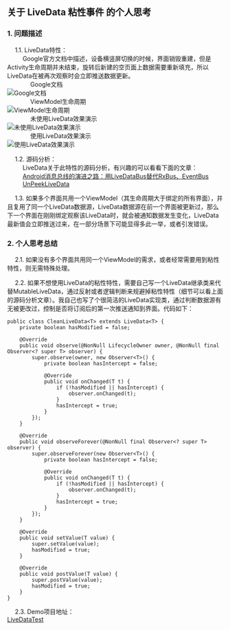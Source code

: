 ## 关于 LiveData 粘性事件 的个人思考

### 1. 问题描述   
&emsp; 1.1. LiveData特性：  
 &emsp; &emsp; Google官方文档中描述，设备横竖屏切换的时候，界面销毁重建，但是Activity生命周期并未结束，旋转后新建的空页面上数据需要重新填充，所以LiveData在被再次观察时会立即推送数据更新。  
 &emsp; &emsp; &emsp; Google文档  
 ![Google文档](https://p9-juejin.byteimg.com/tos-cn-i-k3u1fbpfcp/d47f847641974d408c92f720a803bced~tplv-k3u1fbpfcp-zoom-1.image)  
 &emsp; &emsp; &emsp; ViewModel生命周期  
 ![ViewModel生命周期](https://p9-juejin.byteimg.com/tos-cn-i-k3u1fbpfcp/3e99ca92d99148f5a4779787911702f5~tplv-k3u1fbpfcp-zoom-1.image)  
 &emsp; &emsp; &emsp; 未使用LiveData效果演示  
 ![未使用LiveData效果演示](https://p3-juejin.byteimg.com/tos-cn-i-k3u1fbpfcp/d75bd07c542e4b3a9665f95fe1907de6~tplv-k3u1fbpfcp-zoom-1.image)  
 &emsp; &emsp; &emsp; 使用LiveData效果演示  
 ![使用LiveData效果演示](https://p9-juejin.byteimg.com/tos-cn-i-k3u1fbpfcp/be89869f9d7d4ea884e3ef2d0b6b289d~tplv-k3u1fbpfcp-zoom-1.image)  
 
&emsp; 1.2.	源码分析：  
 &emsp; &emsp; LiveData关于此特性的源码分析，有兴趣的可以看看下面的文章：  
 &emsp; &emsp; [Android消息总线的演进之路：用LiveDataBus替代RxBus、EventBus](https://tech.meituan.com/2018/07/26/android-livedatabus.html)  
 &emsp; &emsp; [UnPeekLiveData](https://github.com/KunMinX/UnPeek-LiveData)  
 
 &emsp; 1.3.	如果多个界面共用一个ViewModel（其生命周期大于绑定的所有界面），并且复用了同一个LiveData数据源，LiveData数据源在前一个界面被更新过，那么下一个界面在刚刚绑定观察该LiveData时，就会被通知数据发生变化，LiveData最新值会立即推送过来，在一部分场景下可能显得多此一举，或者引发错误。  
 
### 2.	个人思考总结
 &emsp; 2.1.	如果没有多个界面共用同一个ViewModel的需求，或者经常需要用到粘性特性，则无需特殊处理。  
 
 &emsp; 2.2.	如果不想使用LiveData的粘性特性，需要自己写一个LiveData继承类来代替MutableLiveData，通过反射或者逻辑判断来规避掉粘性特性（细节可以看上面的源码分析文章）。我自己也写了个很简洁的LiveData实现类，通过判断数据源有无被更改过，控制是否将订阅后的第一次推送通知到界面。代码如下：  

```
public class CleanLiveData<T> extends LiveData<T> {
    private boolean hasModified = false;
 
    @Override
    public void observe(@NonNull LifecycleOwner owner, @NonNull final Observer<? super T> observer) {
        super.observe(owner, new Observer<T>() {
            private boolean hasIntercept = false;
 
            @Override
            public void onChanged(T t) {
                if (!hasModified || hasIntercept) {
                    observer.onChanged(t);
                }
                hasIntercept = true;
            }
        });
    }
 
    @Override
    public void observeForever(@NonNull final Observer<? super T> observer) {
        super.observeForever(new Observer<T>() {
            private boolean hasIntercept = false;
 
            @Override
            public void onChanged(T t) {
                if (!hasModified || hasIntercept) {
                    observer.onChanged(t);
                }
                hasIntercept = true;
            }
        });
    }
 
    @Override
    public void setValue(T value) {
        super.setValue(value);
        hasModified = true;
    }
 
    @Override
    public void postValue(T value) {
        super.postValue(value);
        hasModified = true;
    }
}
```
 &emsp; 2.3.	Demo项目地址：  
[LiveDataTest](https://github.com/mao720/LiveDataTest.git)  
